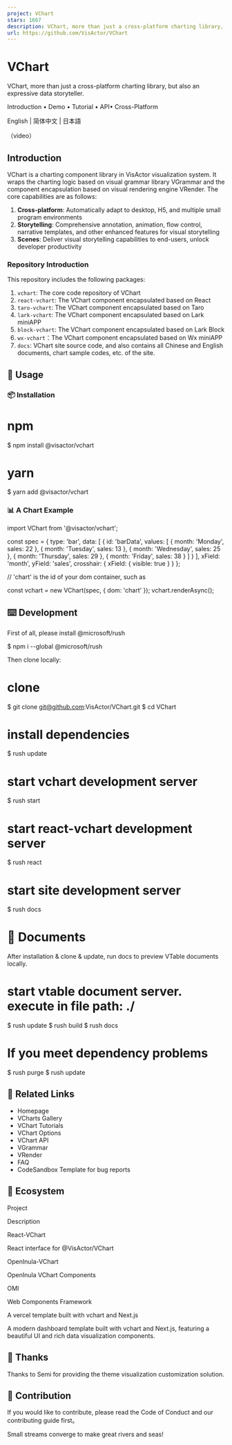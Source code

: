 ```yaml
---
project: VChart
stars: 1667
description: VChart, more than just a cross-platform charting library, but also an expressive data storyteller.
url: https://github.com/VisActor/VChart
---
```


VChart
======

VChart, more than just a cross-platform charting library, but also an expressive data storyteller.

Introduction • Demo • Tutorial • API• Cross-Platform

English | 简体中文 | 日本語

（video）

Introduction
------------

VChart is a charting component library in VisActor visualization system. It wraps the charting logic based on visual grammar library VGrammar and the component encapsulation based on visual rendering engine VRender. The core capabilities are as follows:

1.  **Cross-platform**: Automatically adapt to desktop, H5, and multiple small program environments
2.  **Storytelling**: Comprehensive annotation, animation, flow control, narrative templates, and other enhanced features for visual storytelling
3.  **Scenes**: Deliver visual storytelling capabilities to end-users, unlock developer productivity

### Repository Introduction

This repository includes the following packages:

1.  `vchart`: The core code repository of VChart
2.  `react-vchart`: The VChart component encapsulated based on React
3.  `taro-vchart`: The VChart component encapsulated based on Taro
4.  `lark-vchart`: The VChart component encapsulated based on Lark miniAPP
5.  `block-vchart`: The VChart component encapsulated based on Lark Block
6.  `wx-vchart`：The VChart component encapsulated based on Wx miniAPP
7.  `docs`: VChart site source code, and also contains all Chinese and English documents, chart sample codes, etc. of the site.

🔨 Usage
--------

### 📦 Installation

# npm
$ npm install @visactor/vchart

# yarn
$ yarn add @visactor/vchart

### 📊 A Chart Example

import VChart from '@visactor/vchart';

const spec \= {
  type: 'bar',
  data: \[
    {
      id: 'barData',
      values: \[
        { month: 'Monday', sales: 22 },
        { month: 'Tuesday', sales: 13 },
        { month: 'Wednesday', sales: 25 },
        { month: 'Thursday', sales: 29 },
        { month: 'Friday', sales: 38 }
      \]
    }
  \],
  xField: 'month',
  yField: 'sales',
  crosshair: {
    xField: { visible: true }
  }
};

// 'chart' is the id of your dom container, such as <div id="chart"></chart>
const vchart \= new VChart(spec, { dom: 'chart' });
vchart.renderAsync();

⌨️ Development
--------------

First of all, please install @microsoft/rush

$ npm i --global @microsoft/rush

Then clone locally:

# clone
$ git clone git@github.com:VisActor/VChart.git
$ cd VChart
# install dependencies
$ rush update
# start vchart development server
$ rush start
# start react-vchart development server
$ rush react
# start site development server
$ rush docs

📖 Documents
============

After installation & clone & update, run docs to preview VTable documents locally.

# start vtable document server. execute in file path: ./
$ rush update
$ rush build
$ rush docs

If you meet dependency problems
===============================

$ rush purge
$ rush update

🔗 Related Links
----------------

-   Homepage
-   VCharts Gallery
-   VChart Tutorials
-   VChart Options
-   VChart API
-   VGrammar
-   VRender
-   FAQ
-   CodeSandbox Template for bug reports

💫 Ecosystem
------------

Project

Description

React-VChart

React interface for @VisActor/VChart

OpenInula-VChart

OpenInula VChart Components

OMI

Web Components Framework

A vercel template built with vchart and Next.js

A modern dashboard template built with vchart and Next.js, featuring a beautiful UI and rich data visualization components.

💖 Thanks
---------

Thanks to Semi for providing the theme visualization customization solution.

🤝 Contribution
---------------

If you would like to contribute, please read the Code of Conduct and our contributing guide first。

Small streams converge to make great rivers and seas!
